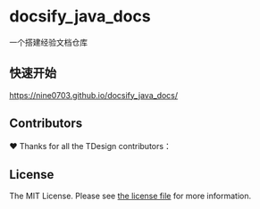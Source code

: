 # docsify_java_docs

一个搭建经验文档仓库

## 快速开始

https://nine0703.github.io/docsify_java_docs/

## Contributors

❤️ Thanks for all the TDesign contributors：

## License

The MIT License. Please see [the license file](https://github.com/nine0703/docsify_java_docs/blob/main/LICENSE) for more
information.